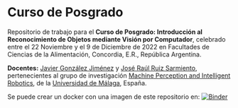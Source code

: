 # Curso de Posgrado

Repositorio de trabajo para el **Curso de Posgrado: Introducción al Reconocimiento de Objetos mediante Visión por Computador**, celebrado entre el 22 Noviembre y el  9 de Diciembre de 2022 en Facultades de Ciencias de la Alimentación, Concordia, E.R., República Argentina.

**Docentes:** [Javier González Jiménez](https://mapir.isa.uma.es/mapirwebsite/?p=1536) y [José Raúl Ruiz Sarmiento](https://mapir.uma.es/jotaraul), pertenecientes al grupo de investigación [Machine Perception and Intelligent Robotics](https://mapir.isa.uma.es/), de la [Universidad de Málaga](http://www.uma.es), España.

Se puede crear un docker con una imagen de este repositorio en:  [![Binder](https://mybinder.org/badge_logo.svg)](https://mybinder.org/v2/gh/jotaraul/posgrado_introduccion_al_reconocimiento_de_objetos_mediante_vision_por_computador/main)
